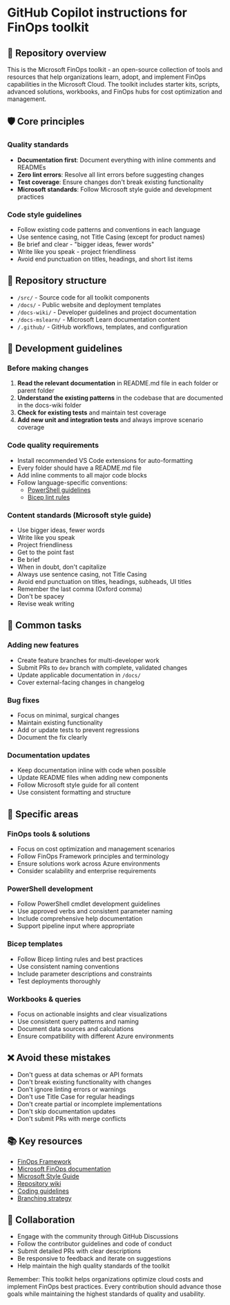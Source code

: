 <!-- markdownlint-disable MD013 MD022 MD032 -->

# GitHub Copilot instructions for FinOps toolkit

## 🎯 Repository overview

This is the Microsoft FinOps toolkit - an open-source collection of tools and resources that help organizations learn, adopt, and implement FinOps capabilities in the Microsoft Cloud. The toolkit includes starter kits, scripts, advanced solutions, workbooks, and FinOps hubs for cost optimization and management.

## 🛡️ Core principles

### Quality standards

- **Documentation first**: Document everything with inline comments and READMEs
- **Zero lint errors**: Resolve all lint errors before suggesting changes
- **Test coverage**: Ensure changes don't break existing functionality
- **Microsoft standards**: Follow Microsoft style guide and development practices

### Code style guidelines

- Follow existing code patterns and conventions in each language
- Use sentence casing, not Title Casing (except for product names)
- Be brief and clear - "bigger ideas, fewer words"
- Write like you speak - project friendliness
- Avoid end punctuation on titles, headings, and short list items

## 📁 Repository structure

- `/src/` - Source code for all toolkit components
- `/docs/` - Public website and deployment templates  
- `/docs-wiki/` - Developer guidelines and project documentation
- `/docs-mslearn/` - Microsoft Learn documentation content
- `/.github/` - GitHub workflows, templates, and configuration

## 🔧 Development guidelines

### Before making changes

1. **Read the relevant documentation** in README.md file in each folder or parent folder
2. **Understand the existing patterns** in the codebase that are documented in the docs-wiki folder
3. **Check for existing tests** and maintain test coverage
4. **Add new unit and integration tests** and always improve scenario coverage

### Code quality requirements

- Install recommended VS Code extensions for auto-formatting
- Every folder should have a README.md file
- Add inline comments to all major code blocks
- Follow language-specific conventions:
  - [PowerShell guidelines](https://learn.microsoft.com/powershell/scripting/developer/cmdlet/cmdlet-development-guidelines)
  - [Bicep lint rules](https://learn.microsoft.com/azure/azure-resource-manager/bicep/linter)

### Content standards (Microsoft style guide)

- Use bigger ideas, fewer words
- Write like you speak
- Project friendliness
- Get to the point fast
- Be brief
- When in doubt, don't capitalize
- Always use sentence casing, not Title Casing
- Avoid end punctuation on titles, headings, subheads, UI titles
- Remember the last comma (Oxford comma)
- Don't be spacey
- Revise weak writing

## 🚀 Common tasks

### Adding new features

- Create feature branches for multi-developer work
- Submit PRs to `dev` branch with complete, validated changes
- Update applicable documentation in `/docs/`
- Cover external-facing changes in changelog

### Bug fixes

- Focus on minimal, surgical changes
- Maintain existing functionality
- Add or update tests to prevent regressions
- Document the fix clearly

### Documentation updates

- Keep documentation inline with code when possible
- Update README files when adding new components
- Follow Microsoft style guide for all content
- Use consistent formatting and structure

## 🎯 Specific areas

### FinOps tools & solutions

- Focus on cost optimization and management scenarios
- Follow FinOps Framework principles and terminology
- Ensure solutions work across Azure environments
- Consider scalability and enterprise requirements

### PowerShell development

- Follow PowerShell cmdlet development guidelines
- Use approved verbs and consistent parameter naming
- Include comprehensive help documentation
- Support pipeline input where appropriate

### Bicep templates

- Follow Bicep linting rules and best practices
- Use consistent naming conventions
- Include parameter descriptions and constraints
- Test deployments thoroughly

### Workbooks & queries

- Focus on actionable insights and clear visualizations
- Use consistent query patterns and naming
- Document data sources and calculations
- Ensure compatibility with different Azure environments

## ❌ Avoid these mistakes

- Don't guess at data schemas or API formats
- Don't break existing functionality with changes
- Don't ignore linting errors or warnings
- Don't use Title Case for regular headings
- Don't create partial or incomplete implementations
- Don't skip documentation updates
- Don't submit PRs with merge conflicts

## 📚 Key resources

- [FinOps Framework](https://www.finops.org/framework/)
- [Microsoft FinOps documentation](https://learn.microsoft.com/cloud-computing/finops/)
- [Microsoft Style Guide](https://docs.microsoft.com/style-guide/welcome)
- [Repository wiki](https://github.com/microsoft/finops-toolkit/wiki)
- [Coding guidelines](docs-wiki/Coding-guidelines.md)
- [Branching strategy](docs-wiki/Branching-strategy.md)

## 🤝 Collaboration

- Engage with the community through GitHub Discussions
- Follow the contributor guidelines and code of conduct
- Submit detailed PRs with clear descriptions
- Be responsive to feedback and iterate on suggestions
- Help maintain the high quality standards of the toolkit

Remember: This toolkit helps organizations optimize cloud costs and implement FinOps best practices. Every contribution should advance those goals while maintaining the highest standards of quality and usability.
